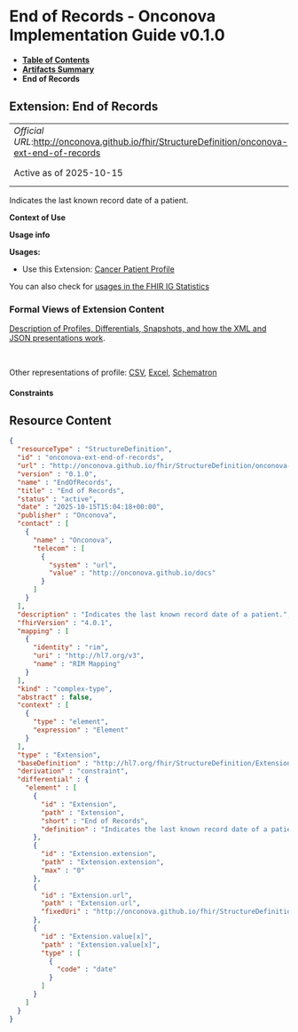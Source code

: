 # End of Records - Onconova Implementation Guide v0.1.0

* [**Table of Contents**](toc.md)
* [**Artifacts Summary**](artifacts.md)
* **End of Records**

## Extension: End of Records 

| | |
| :--- | :--- |
| *Official URL*:http://onconova.github.io/fhir/StructureDefinition/onconova-ext-end-of-records | *Version*:0.1.0 |
| Active as of 2025-10-15 | *Computable Name*:EndOfRecords |

Indicates the last known record date of a patient.

**Context of Use**

**Usage info**

**Usages:**

* Use this Extension: [Cancer Patient Profile](StructureDefinition-onconova-cancer-patient.md)

You can also check for [usages in the FHIR IG Statistics](https://packages2.fhir.org/xig/onconova.fhir|current/StructureDefinition/onconova-ext-end-of-records)

### Formal Views of Extension Content

 [Description of Profiles, Differentials, Snapshots, and how the XML and JSON presentations work](http://build.fhir.org/ig/FHIR/ig-guidance/readingIgs.html#structure-definitions). 

 

Other representations of profile: [CSV](StructureDefinition-onconova-ext-end-of-records.csv), [Excel](StructureDefinition-onconova-ext-end-of-records.xlsx), [Schematron](StructureDefinition-onconova-ext-end-of-records.sch) 

#### Constraints



## Resource Content

```json
{
  "resourceType" : "StructureDefinition",
  "id" : "onconova-ext-end-of-records",
  "url" : "http://onconova.github.io/fhir/StructureDefinition/onconova-ext-end-of-records",
  "version" : "0.1.0",
  "name" : "EndOfRecords",
  "title" : "End of Records",
  "status" : "active",
  "date" : "2025-10-15T15:04:18+00:00",
  "publisher" : "Onconova",
  "contact" : [
    {
      "name" : "Onconova",
      "telecom" : [
        {
          "system" : "url",
          "value" : "http://onconova.github.io/docs"
        }
      ]
    }
  ],
  "description" : "Indicates the last known record date of a patient.",
  "fhirVersion" : "4.0.1",
  "mapping" : [
    {
      "identity" : "rim",
      "uri" : "http://hl7.org/v3",
      "name" : "RIM Mapping"
    }
  ],
  "kind" : "complex-type",
  "abstract" : false,
  "context" : [
    {
      "type" : "element",
      "expression" : "Element"
    }
  ],
  "type" : "Extension",
  "baseDefinition" : "http://hl7.org/fhir/StructureDefinition/Extension|4.0.1",
  "derivation" : "constraint",
  "differential" : {
    "element" : [
      {
        "id" : "Extension",
        "path" : "Extension",
        "short" : "End of Records",
        "definition" : "Indicates the last known record date of a patient."
      },
      {
        "id" : "Extension.extension",
        "path" : "Extension.extension",
        "max" : "0"
      },
      {
        "id" : "Extension.url",
        "path" : "Extension.url",
        "fixedUri" : "http://onconova.github.io/fhir/StructureDefinition/onconova-ext-end-of-records"
      },
      {
        "id" : "Extension.value[x]",
        "path" : "Extension.value[x]",
        "type" : [
          {
            "code" : "date"
          }
        ]
      }
    ]
  }
}

```
